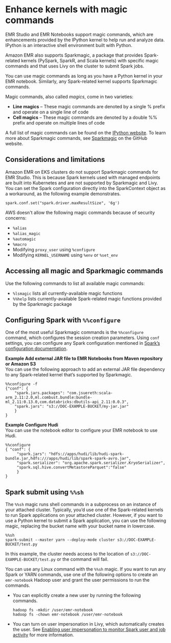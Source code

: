 # Enhance kernels with magic commands<a name="emr-studio-magics"></a>

EMR Studio and EMR Notebooks support magic commands, which are enhancements provided by the IPython kernel to help run and analyze data\. IPython is an interactive shell environment built with Python\.

Amazon EMR also supports Sparkmagic, a package that provides Spark\-related kernels \(PySpark, SparkR, and Scala kernels\) with specific magic commands and that uses Livy on the cluster to submit Spark jobs\.

You can use magic commands as long as you have a Python kernel in your EMR notebook\. Similarly, any Spark\-related kernel supports Sparkmagic commands\.

Magic commands, also called *magics*, come in two varieties:
+ **Line magics** – These magic commands are denoted by a single % prefix and operate on a single line of code
+ **Cell magics** – These magic commands are denoted by a double %% prefix and operate on multiple lines of code

A full list of magic commands can be found on the [IPython website](https://ipython.readthedocs.io/en/stable/interactive/magics.html)\. To learn more about Sparkmagic commands, see [Sparkmagic](https://github.com/jupyter-incubator/sparkmagic) on the GitHub website\.

## Considerations and limitations<a name="considerations-limitations-magics"></a>

Amazon EMR on EKS clusters do not support Sparkmagic commands for EMR Studio\. This is because Spark kernels used with managed endpoints are built into Kubernetes and are not supported by Sparkmagic and Livy\. You can set the Spark configuration directly into the SparkContext object as a workaround, as the following example demonstrates\.

```
spark.conf.set("spark.driver.maxResultSize", '6g') 
```

AWS doesn't allow the following magic commands because of security concerns:
+ `%alias`
+ `%alias_magic`
+ `%automagic`
+ `%macro`
+ Modifying `proxy_user` using `%configure`
+ Modifying `KERNEL_USERNAME` using `%env` or `%set_env`

## Accessing all magic and Sparkmagic commands<a name="accessing-all-magic-commands"></a>

Use the following commands to list all available magic commands:
+ `%lsmagic` lists all currently\-available magic functions
+ `%%help` lists currently\-available Spark\-related magic functions provided by the Sparkmagic package

## Configuring Spark with `%%configure`<a name="using-configure-sparkmagic"></a>

One of the most useful Sparkmagic commands is the `%%configure` command, which configures the session creation parameters\. Using `conf` settings, you can configure any Spark configuration mentioned in [Spark’s configuration documentation](https://spark.apache.org/docs/latest/configuration.html)\.

**Example Add external JAR file to EMR Notebooks from Maven repository or Amazon S3**  
You can use the following approach to add an external JAR file dependency to any Spark\-related kernel that’s supported by Sparkmagic\.  

```
%%configure -f
{"conf": {
    "spark.jars.packages": "com.jsuereth:scala-arm_2.11:2.0,ml.combust.bundle:bundle-ml_2.11:0.13.0,com.databricks:dbutils-api_2.11:0.0.3",
    "spark.jars": "s3://DOC-EXAMPLE-BUCKET/my-jar.jar"
    }
}
```

**Example Configure Hudi**  
You can use the notebook editor to configure your EMR notebook to use Hudi\.  

```
%%configure
{ "conf": {
     "spark.jars": "hdfs://apps/hudi/lib/hudi-spark-bundle.jar,hdfs:///apps/hudi/lib/spark-spark-avro.jar", 
     "spark.serializer": "org.apache.spark.serializer.KryoSerializer",
     "spark.sql.hive.convertMetastoreParquet":"false"
     }
}
```

## Spark submit using `%%sh`<a name="using-sh-sparkmagic"></a>

The `%%sh` magic runs shell commands in a subprocess on an instance of your attached cluster\. Typically, you’d use one of the Spark\-related kernels to run Spark applications on your attached cluster\. However, if you want to use a Python kernel to submit a Spark application, you can use the following magic, replacing the bucket name with your bucket name in lowercase\.

```
%%sh
spark-submit --master yarn --deploy-mode cluster s3://DOC-EXAMPLE-BUCKET/test.py
```

In this example, the cluster needs access to the location of `s3://DOC-EXAMPLE-BUCKET/test.py` or the command will fail\.

You can use any Linux command with the `%%sh` magic\. If you want to run any Spark or YARN commands, use one of the following options to create an `emr-notebook` Hadoop user and grant the user permissions to run the commands\.
+ You can explicitly create a new user by running the following commands\.

  ```
  hadoop fs -mkdir /user/emr-notebook
  hadoop fs -chown emr-notebook /user/emr-notebook
  ```
+ You can turn on user impersonation in Livy, which automatically creates the user\. See [Enabling user impersonation to monitor Spark user and job activity](emr-managed-notebooks-spark-monitor.md) for more information\.